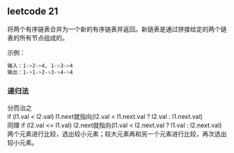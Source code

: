 ## leetcode 21
将两个有序链表合并为一个新的有序链表并返回。新链表是通过拼接给定的两个链表的所有节点组成的。 

示例：
```bash
输入：1->2->4, 1->3->4
输出：1->1->2->3->4->4
```

### 递归法
分而治之  
if (l1.val < l2.val) l1.next就指向(l2.val < l1.next.val ? l2.val : l1.next.val)  
同理 if (l2.val <= l1.val) l2.next就指向(l1.val < l2.next.val ? l1.val : l2.next.val)  
两个元素进行比较，选出较小元素；较大元素再和另一个元素进行比较，再次选出较小元素。